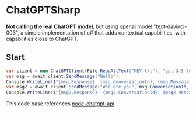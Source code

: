# ChatGPTSharp

**Not calling the real ChatGPT model**, but using openai model "text-davinci-003", a simple implementation of c# that adds contextual capabilities, with capabilities close to ChatGPT.

## Start

```csharp
var client = new ChatGPTClient(File.ReadAllText("KEY.txt"), "gpt-3.5-turbo");
var msg = await client.SendMessage("Hello");
Console.WriteLine($"{msg.Response}  {msg.ConversationId}, {msg.MessageId}");
var msg2 = await client.SendMessage("Who are you", msg.ConversationId, msg.MessageId);
Console.WriteLine($"{msg2.Response}  {msg2.ConversationId}, {msg2.MessageId}");
```


This code base references [node-chatgpt-api](https://github.com/waylaidwanderer/node-chatgpt-api)